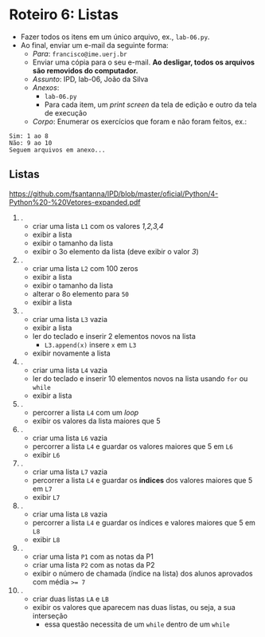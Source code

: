 <meta http-equiv="Content-Type" content="text/html; charset=UTF-8"/></p>        

Roteiro 6: Listas
=================

- Fazer todos os itens em um único arquivo, ex., `lab-06.py`.
- Ao final, enviar um e-mail da seguinte forma:
    - *Para*: `francisco@ime.uerj.br`
    - Enviar uma cópia para o seu e-mail.
      **Ao desligar, todos os arquivos são removidos do computador.**
    - *Assunto*: IPD, lab-06, João da Silva
    - *Anexos*:
        - `lab-06.py`
        - Para cada item, um *print screen* da tela de edição e outro da tela de execução
    - *Corpo*: Enumerar os exercícios que foram e não foram feitos, ex.:

```
Sim: 1 ao 8
Não: 9 ao 10
Seguem arquivos em anexo...
```

Listas
------

<https://github.com/fsantanna/IPD/blob/master/oficial/Python/4-Python%20-%20Vetores-expanded.pdf>

1. .
    - criar uma lista `L1` com os valores *1,2,3,4*
    - exibir a lista
    - exibir o tamanho da lista
    - exibir o 3o elemento da lista (deve exibir o valor *3*)
2. .
    - criar uma lista `L2` com 100 zeros
    - exibir a lista
    - exibir o tamanho da lista
    - alterar o 8o elemento para `50`
    - exibir a lista
3. .
    - criar uma lista `L3` vazia
    - exibir a lista
    - ler do teclado e inserir 2 elementos novos na lista
        - `L3.append(x)` insere `x` em `L3`
    - exibir novamente a lista
4. .
    - criar uma lista `L4` vazia
    - ler do teclado e inserir 10 elementos novos na lista usando `for` ou `while`
    - exibir a lista
5. .
    - percorrer a lista `L4` com um *loop*
    - exibir os valores da lista maiores que 5
6. .
    - criar uma lista `L6` vazia
    - percorrer a lista `L4` e guardar os valores maiores que 5 em `L6`
    - exibir `L6`
7. .
    - criar uma lista `L7` vazia
    - percorrer a lista `L4` e guardar os **índices** dos valores maiores que 5
      em `L7`
    - exibir `L7`
8. .
    - criar uma lista `L8` vazia
    - percorrer a lista `L4` e guardar os índices e valores maiores que 5 em `L8`
    - exibir `L8`
9. .
    - criar uma lista `P1` com as notas da P1
    - criar uma lista `P2` com as notas da P2
    - exibir o número de chamada (índice na lista) dos alunos aprovados com média `>= 7`
10. .
    - criar duas listas `LA` e `LB`
    - exibir os valores que aparecem nas duas listas, ou seja, a sua interseção
        - essa questão necessita de um `while` dentro de um `while`
